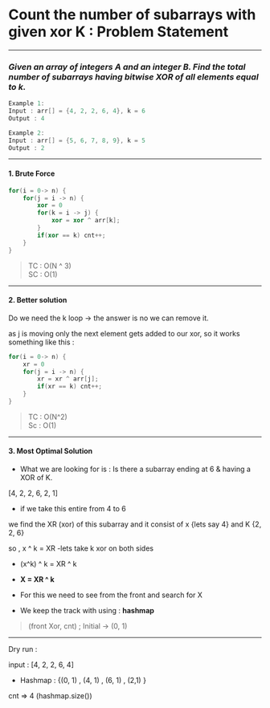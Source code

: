 # Count the number of subarrays with given xor K : Problem Statement

---

### _Given an array of integers A and an integer B. Find the total number of subarrays having bitwise XOR of all elements equal to k._

```cpp
Example 1:
Input : arr[] = {4, 2, 2, 6, 4}, k = 6
Output : 4
```

```cpp
Example 2:
Input : arr[] = {5, 6, 7, 8, 9}, k = 5
Output : 2
```

---

#### 1. Brute Force

```cpp
for(i = 0-> n) {
    for(j = i -> n) {
        xor = 0
        for(k = i -> j) {
            xor = xor ^ arr[k];
        }
        if(xor == k) cnt++;
    }
}
```

> TC : O(N ^ 3) <br>
> SC : O(1)

---

#### 2. Better solution

Do we need the k loop -> the answer is no we can remove it.
<br>

as j is moving only the next element gets added to our xor, so it works something like this :

```cpp
for(i = 0-> n) {
    xr = 0
    for(j = i -> n) {
        xr = xr ^ arr[j];
        if(xr == k) cnt++;
    }
}
```

> TC : O(N^2) <br>
> Sc : O(1)

---

#### 3. Most Optimal Solution

- What we are looking for is : Is there a subarray ending at 6 & having a XOR of K.

[4, 2, 2, 6, 2, 1]

- if we take this entire from 4 to 6

we find the XR (xor) of this subarray and it consist of x {lets say 4} and K {2, 2, 6}

so , x ^ k = XR
-lets take k xor on both sides

- (x^k) ^ k = XR ^ k
- **X = XR ^ k**

- For this we need to see from the front and search for X
- We keep the track with using : **hashmap**

> (front Xor, cnt) ; Initial -> (0, 1)

---

Dry run :

input : [4, 2, 2, 6, 4] <br>

- Hashmap : {(0, 1) , (4, 1) , (6, 1) , (2,1) }

cnt => 4 (hashmap.size())
